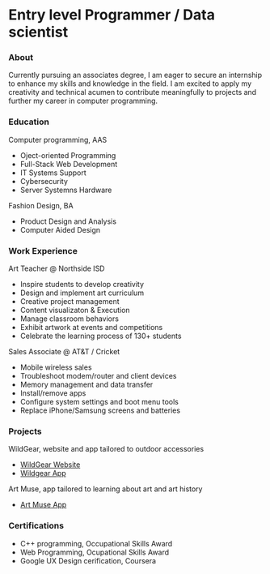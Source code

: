 # Entry level Programmer / Data scientist

### About
Currently pursuing an associates degree, I am eager to secure an internship to enhance my skills and knowledge in the field. I am excited to apply my creativity and technical acumen to contribute meaningfully to projects and further my career in computer programming.  

### Education
Computer programming, AAS
- Oject-oriented Programming
- Full-Stack Web Development
- IT Systems Support
- Cybersecurity
- Server Systemns Hardware
  
Fashion Design, BA
- Product Design and Analysis
- Computer Aided Design

### Work Experience 
Art Teacher @ Northside ISD
- Inspire students to develop creativity
- Design and implement art curriculum
- Creative project management
- Content visualizaton & Execution
- Manage classroom behaviors
- Exhibit artwork at events and competitions
- Celebrate the learning process of 130+ students

Sales Associate @ AT&T / Cricket
- Mobile wireless sales
- Troubleshoot modem/router and client devices
- Memory management and data transfer
- Install/remove apps
- Configure system settings and boot menu tools
- Replace iPhone/Samsung screens and batteries

### Projects
WildGear, website and app tailored to outdoor accessories
- [WildGear Website](https://www.figma.com/proto/liLylc0RBDdImSePqJxxYK/website-High-Fidelity-wireframes?node-id=1-2&node-type=canvas&t=xmIFAtfC28V2cJwD-1&scaling=min-zoom&content-scaling=fixed&page-id=0%3A1&starting-point-node-id=1%3A2)
- [Wildgear App](https://www.figma.com/proto/ZSPOfqdYuVtLAujt3XVqLv/WildGear-App-Wireframes?t=IdecP1XHXmCWw7d7-1&scaling=scale-down&content-scaling=fixed&page-id=0%3A1&node-id=11-1502&starting-point-node-id=1%3A2)

Art Muse, app tailored to learning about art and art history
- [Art Muse App](https://www.figma.com/proto/ZSPOfqdYuVtLAujt3XVqLv/WildGear-App-Wireframes?t=IdecP1XHXmCWw7d7-1&scaling=scale-down&content-scaling=fixed&page-id=0%3A1&node-id=11-1502&starting-point-node-id=1%3A2)

### Certifications 
- C++ programming, Occupational Skills Award
- Web Programming, Ocupational Skills Award
- Google UX Design cerification, Coursera
